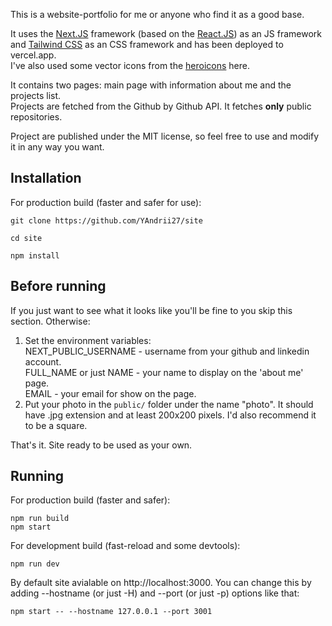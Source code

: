 This is a website-portfolio for me or anyone who find it as a good base.  
  
It uses the [Next.JS](https://github.com/vercel/next.js) framework (based on the [React.JS](https://github.com/facebook/react)) as an JS framework and [Tailwind CSS](https://github.com/tailwindlabs/tailwindcss) as an CSS framework and has been deployed to vercel.app.  
I've also used some vector icons from the [heroicons](https://heroicons.com/) here.
  
It contains two pages: main page with information about me and the projects list.  
Projects are fetched from the Github by Github API. It fetches **only** public repositories.  
  
Project are published under the MIT license, so feel free to use and modify it in any way you want.

## Installation
For production build (faster and safer for use):
```
git clone https://github.com/YAndrii27/site

cd site

npm install
```

## Before running
If you just want to see what it looks like you'll be fine to you skip this section. Otherwise:  
1. Set the environment variables:  
  NEXT_PUBLIC_USERNAME - username from your github and linkedin account.  
  FULL_NAME or just NAME - your name to display on the 'about me' page.  
  EMAIL - your email for show on the page.
2. Put your photo in the ``public/`` folder under the name "photo". It should have .jpg extension and at least 200x200 pixels. I'd also recommend it to be a square.  

That's it. Site ready to be used as your own. 

## Running
For production build (faster and safer):  
```
npm run build
npm start
```
For development build (fast-reload and some devtools):
```
npm run dev
```

By default site avialable on http://localhost:3000. You can change this by adding --hostname (or just -H) and --port (or just -p) options like that:  
```
npm start -- --hostname 127.0.0.1 --port 3001
```
